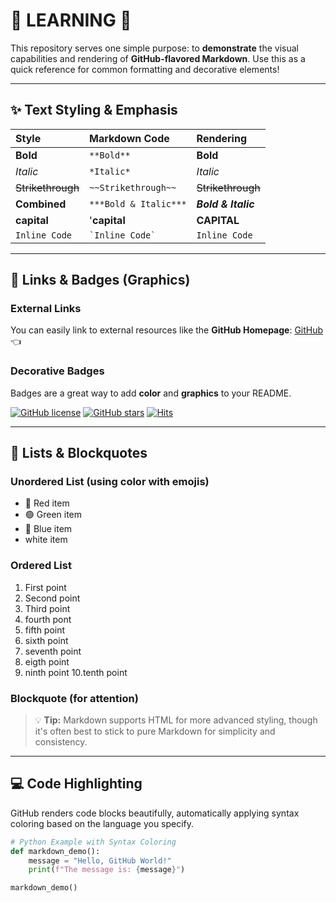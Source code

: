 # 🎨 LEARNING 🚀



This repository serves one simple purpose: to **demonstrate** the visual capabilities and rendering of **GitHub-flavored Markdown**. Use this as a quick reference for common formatting and decorative elements!

---

## ✨ Text Styling & Emphasis

| Style | Markdown Code | Rendering |
| :--- | :--- | :--- |
| **Bold** | `**Bold**` | **Bold** |
| *Italic* | `*Italic*` | *Italic* |
| ~~Strikethrough~~ | `~~Strikethrough~~` | ~~Strikethrough~~ |
| **Combined** | `***Bold & Italic***` | ***Bold & Italic*** |
| **capital**  | '**capital** | **CAPITAL** |
| `Inline Code` | `` `Inline Code` `` | `Inline Code` |


---

## 🔗 Links & Badges (Graphics)

### External Links
You can easily link to external resources like the **GitHub Homepage**:
[GitHub](https://github.com/) 👈

### Decorative Badges
Badges are a great way to add **color** and **graphics** to your README.

[![GitHub license](https://img.shields.io/badge/license-MIT-blue.svg)](https://github.com/your-username/your-repo-name/blob/main/LICENSE)
[![GitHub stars](https://img.shields.io/github/stars/github/explore?style=social)](https://github.com/github/explore)
[![Hits](https://hits.seeyounexttime.com/count.svg?url=https%3A%2F%2Fgithub.com%2Fyour-username%2Fyour-repo-name)](https://hits.seeyounexttime.com)

---

## 📝 Lists & Blockquotes

### Unordered List (using color with emojis)
* 🔴 Red item
* 🟢 Green item
* 🔵 Blue item
*    white item

### Ordered List
1. First point
2. Second point
3. Third point
4. fourth pont
5. fifth point
6. sixth point
7. seventh point
8. eigth point
9. ninth point
10.tenth point

### Blockquote (for attention)
> 💡 **Tip:** Markdown supports HTML for more advanced styling, though it's often best to stick to pure Markdown for simplicity and consistency.

---

## 💻 Code Highlighting

GitHub renders code blocks beautifully, automatically applying syntax coloring based on the language you specify.

```python
# Python Example with Syntax Coloring
def markdown_demo():
    message = "Hello, GitHub World!"
    print(f"The message is: {message}")

markdown_demo()
